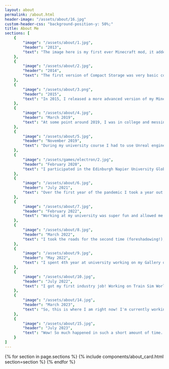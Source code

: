 ```yaml
---
layout: about
permalink: /about.html
header-image: "/assets/about/16.jpg"
custom-header-css: "background-position-y: 50%;"
title: About Me
sections: [
    {
        "image": "/assets/about/1.jpg",
        "header": "2013",
        "text": "The image here is my first ever Minecraft mod, it added amethysts to the game! I loved rocks and crystals when I was growing up so this was the obvious choice for me to add. From here it spiralled into making creepers blow up 100x what they normally did, adding new mods, furniture etc. until I decided I wante to make something more meaningful. This is when I had the idea to create a mod that added bigger chests to the game."
    },
    {
        "image": "/assets/about/2.jpg",
        "header": "2014",
        "text": "The first version of Compact Storage was very basic compared to where it is now. I simply added 4 new types of chest with incrementally larger storage types this was basic for me even at the time. I then decided I wanted to add more to this mod, I think I initially added one more larger chest. Then, I decide to add a system to make the chests dynamic. This came in the form of a chest builder addition to the mod"
    },
    {
        "image": "/assets/about/3.png",
        "header": "2015",
        "text": "In 2015, I released a more advanced version of my Minecraft mod, CompactStorage! This builder gave users total freedom over their storage, allowing you to change the size from 1x1 to 24x12 with custom recipes This was the most advanced thing I had made in Minecraft at the time and I was really proud of it. At around this time, I also added backpacks to the mod and this is when it starte getting popular! I updated from version to version but eventually it fell off around the 1.12 era. I have since picked the mod back up and I'm happy to be working on it again"
    },
    {
        "image": "/assets/about/4.jpg",
        "header": "March 2019",
        "text": "At some point around 2019, I was in college and messing around with Unity a lot. I wanted to make a game where you dodged cars but I never managed to ge that working! I tried my hardest and followed a lot of tutorials but I was putting myself in a the deep end! I then decided to work on more basic projects and concepts rather than making things difficult for myself"
    },
    {
        "image": "/assets/about/5.jpg",
        "header": "November 2019",
        "text": "During my university course I had to use Unreal engine to create a story based game, I created a game about escaping a building during a fire. I created the narrative structre elements from scratch with Blueprints and I'm really proud of how that system turned out! I haven't got much experience with Unreal but this gave me a good starting place to learn from."
    },
    {
        "image": "/assets/games/electron/2.jpg",
        "header": "February 2020",
        "text": "I participated in the Edinburgh Napier University Global Game Jam in 2020, this was the first time I had taken on a full project rather than makin smaller tech demos. This was super fun and allowed me to explore what it was like to make a game from start to finish. It gave me a chance to explor adding cutscenes into Unity. Doing this game jam sparked my love of game development again and gave me a push to start working on games again."
    },
    {
        "image": "/assets/about/6.jpg",
        "header": "July 2021",
        "text": "Over the first year of the pandemic I took a year out of university. I spent the year working and spending my free time doing little game projects an other stuff I enjoyed. Though, my free time was limited because in the first lockdown I worked 60 hour weeks at Sainsbury's! I spent the first lockdown in-store but then became a driver during the second lockdown! This took me all over the borders and was first bit of inspiration for one of my indie projects!"
    },
    {
        "image": "/assets/about/7.jpg",
        "header": "February 2022",
        "text": "Working at my university was super fun and allowed me to have more freedom whilst I studied. I worked on a project called Let's Play Wester Hailes wher children were tasked with creating games about their local area! I helped in the classrooms and provided support to the researchers, I also worke on an arcade machine launcher for the games! I also got to work at different events for new starts at the uni which was super fun and interesting! A bi thank you to all of the staff at Edinburgh Napier Uni for the amazing time I had there and all of the support! You guys are the best"
    },
    {
        "image": "/assets/about/8.jpg",
        "header": "March 2022",
        "text": "I took the roads for the second time (foreshadowing!), this time with Tesco! Tesco gave me room to decide what to do, as I was coming up on the end of uni and wasn't sure whether to do a postgraduate degree or find a job in the games industry! Working there was a nice break from the usual for me and let me explore the lovely Scottish Borders once more. This led to some nice inspiration for a game set in the Borders!"
    },
    {
        "image": "/assets/about/9.jpg",
        "header": "May 2022",
        "text": "I spent 4th year at university working on my Gallery of Safe Space project. I initially envisioned the project as a way to explor representation of trans people within new media types such as VR. However, I ended up exploring safe spaces instead! This was super interestin as it allowed me to apply my game dev skills to a serious topic. I really enjoyed the last year of university and I also worked at the uni whilst studying."
    },
    {
        "image": "/assets/about/10.jpg",
        "header": "July 2022",
        "text": "I got my first industry job! Working on Train Sim World has given me a very vast understanding of Unreal Engine and the Blueprint system. It also allowed me to lear how office roles operate and how teams communicate and work together. My main tasks so far have been setting up the rail vehicles for the game, which invovles a lot of 400 page manual and replicating systems in blueprint. It's super fun working on one of the games that I have played and learning how it goes together. Working remotely has been really interesting as well as I've developed a whole new work-life balance within my own home! This role has been super benificial in broadening my understanding of the game industry."
    },
    {
        "image": "/assets/about/14.jpg",
        "header": "March 2023",
        "text": "So, this is where I am right now! I'm currently working away at Dovetail on TSW, working on my ideas in my spare time and seeing what happens next! I'm super excited to be working on my own projects and I find it super exciting seeing what possibilities are out there. I can' wait to see what 2023 brings and what new things await me! Maybe there'll be another section about it on here soon! 🎉"
    },
    {
        "image": "/assets/about/15.jpg",
        "header": "July 2023",
        "text": "Wow! So much happened in such a short amount of time... I now live in Brighton?! I got promoted at Dovetail to Technical Designer Level 1 and discovered that having hobbies is fun! I now work on video production and music projects in my free time instead of spending ALL of my time working on games! Jessica used Hobbies! It's Super Effective! Lame joke, I know. But seriously, burn out has been rough lately and having little things to do has really helped. I'm excited to see where video and music stuff takes me, all whilst working away at my tech design job!"
    }
]
---
```


{% for section in page.sections %}
 {% include components/about_card.html section=section %}
{% endfor %}